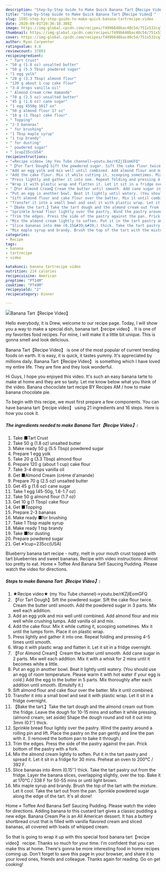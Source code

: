 ```yaml
---
description: "Step-by-Step Guide to Make Quick Banana Tart【Recipe Video】"
title: "Step-by-Step Guide to Make Quick Banana Tart【Recipe Video】"
slug: 1595-step-by-step-guide-to-make-quick-banana-tartrecipe-video
date: 2020-09-01T20:36:10.308Z
image: https://img-global.cpcdn.com/recipes/f499b648bac40c54/751x532cq70/banana-tartrecipe-video-recipe-main-photo.jpg
thumbnail: https://img-global.cpcdn.com/recipes/f499b648bac40c54/751x532cq70/banana-tartrecipe-video-recipe-main-photo.jpg
cover: https://img-global.cpcdn.com/recipes/f499b648bac40c54/751x532cq70/banana-tartrecipe-video-recipe-main-photo.jpg
author: Ryan Carpenter
ratingvalue: 4.8
reviewcount: 37893
recipeingredient:
- " Tart Crust"
- "50 g (1.8 oz) unsalted butter"
- "50 g (5.5 Tbsp) powdered sugar"
- "1 egg yolk"
- "20 g (3.3 Tbsp) almond flour"
- "120 g about 1 cup cake flour"
- "3-4 drops vanilla oil"
- " Almond Cream crme damande"
- "70 g (2.5 oz) unsalted butter"
- "45 g (1.6 oz) cane sugar"
- "1 egg 4550g 1617 oz"
- "50 g almond flour 17 oz"
- "10 g (1 Tbsp) cake flour"
- " Topping"
- "2-3 bananas"
- " for brushing"
- "1 Tbsp maple syrup"
- "1 tsp brandy"
- " for dusting"
- " powdered sugar"
- " 1cup235ccUSA"
recipeinstructions:
- "★Recipe video★ (my You Tube channel)→youtu.be/rKZjIEomGFQ"
- "【For Tart Dough】Sift the powdered sugar. Sift the cake flour twice. Cream the butter until smooth. Add the powdered sugar in 3 parts. Mix well each addition."
- "Add an egg yolk and mix well until combined. Add almond flour and mix well while crushing lumps. Add vanilla oil and mix."
- "Add the cake flour. Mix it while cutting it, scooping sometimes. Mix it until the lumps form. Place it on plastic wrap."
- "Press lightly and gather it into one. Repeat folding and pressing 4-5 times until smooth."
- "Wrap it with plastic wrap and flatten it. Let it sit in a fridge overnight."
- "【For Almond Cream】Cream the butter until smooth. Add cane sugar in 2 parts. Mix well each addition. Mix it with a whisk for 2 mins until it becomes white a little."
- "Put an egg in another bowl. Beat it lightly until watery. (You should use an egg of room temperature. Please warm it with hot water if your egg is cold.) Add the egg to the butter in 5 parts. Mix thoroughly after each addition until smooth. (Emulsify it.)"
- "Sift almond flour and cake flour over the batter. Mix it until combined."
- "Transfer it into a small bowl and seal it with plastic wrap. Let it sit in a fridge overnight."
- "【Bake the tart.】Take the tart dough and the almond cream out from the fridge. Leave the dough for 10-15 mins and soften it while pressing. (almond cream; set aside) Shape the dough round and roll it out into 3mm (0.1&#39;&#39;) thick."
- "Sprinkle bread flour lightly over the pastry. Wind the pastry around a rolling pin and lift. Place the pastry on the pan gently and line the pan with it. (I removed the bottom pan to bake it through.)"
- "Trim the edges. Press the side of the pastry against the pan. Prick bottom of the pastry with a fork."
- "Mix the almond cream lightly to soften. Put it in the tart pastry and spread it. Let it sit in a fridge for 30 mins. Preheat an oven to 200℃ / 392 F."
- "Slice bananas into 4mm (0.15&#39;&#39;) thick. Take the tart pastry out from the fridge. Layer the banana slices, overlapping slightly, over the top. Bake it at 170℃ / 338 F for 50-55 mins or until light brown."
- "Mix maple syrup and brandy. Brush the top of the tart with the mixture. Let it cool. Take the tart out from the pan. Sprinkle powdered sugar along the edge of the tart. It&#39;s all done!"
categories:
- Recipe
tags:
- banana
- tartrecipe
- video

katakunci: banana tartrecipe video 
nutrition: 214 calories
recipecuisine: American
preptime: "PT14M"
cooktime: "PT49M"
recipeyield: "2"
recipecategory: Dinner

---
```



![Banana Tart【Recipe Video】](https://img-global.cpcdn.com/recipes/f499b648bac40c54/751x532cq70/banana-tartrecipe-video-recipe-main-photo.jpg)

Hello everybody, it is Drew, welcome to our recipe page. Today, I will show you a way to make a special dish, banana tart【recipe video】. It is one of my favorites food recipes. For mine, I will make it a little bit unique. This is gonna smell and look delicious.

Banana Tart【Recipe Video】 is one of the most popular of current trending foods on earth. It is easy, it is quick, it tastes yummy. It's appreciated by millions daily. Banana Tart【Recipe Video】 is something which I have loved my entire life. They are fine and they look wonderful.

Hi Guys, I hope you enjoyed this video. It&#39;s such an easy banana tarte to make at home and they are so tasty. Let me know below what you think of the video. Banana chococlate tart recipe BY Recipes AM / how to make banana chocolate pie.


To begin with this recipe, we must first prepare a few components. You can have banana tart【recipe video】 using 21 ingredients and 16 steps. Here is how you cook it.

<!--inarticleads1-->

##### The ingredients needed to make Banana Tart【Recipe Video】:

1. Take  ■Tart Crust
1. Take 50 g (1.8 oz) unsalted butter
1. Make ready 50 g (5.5 Tbsp) powdered sugar
1. Prepare 1 egg yolk
1. Take 20 g (3.3 Tbsp) almond flour
1. Prepare 120 g (about 1 cup) cake flour
1. Take 3-4 drops vanilla oil
1. Get  ■Almond Cream (crème d&#39;amande）
1. Prepare 70 g (2.5 oz) unsalted butter
1. Get 45 g (1.6 oz) cane sugar
1. Take 1 egg (45-50g, 1.6-1.7 oz)
1. Take 50 g almond flour (1.7 oz)
1. Get 10 g (1 Tbsp) cake flour
1. Get  ■Topping
1. Prepare 2-3 bananas
1. Make ready  ■for brushing
1. Take 1 Tbsp maple syrup
1. Make ready 1 tsp brandy
1. Take  ■for dusting
1. Prepare  powdered sugar
1. Get  ※1cup=235cc(USA)


Blueberry banana tart recipe - nutty, melt in your mouth crust topped with tart blueberries and sweet bananas. Recipe with video instructions: Almost too pretty to eat. Home » Toffee And Banana Self Saucing Pudding. Please watch the video for directions. 

<!--inarticleads2-->

##### Steps to make Banana Tart【Recipe Video】:

1. ★Recipe video★ (my You Tube channel)→youtu.be/rKZjIEomGFQ
1. 【For Tart Dough】Sift the powdered sugar. Sift the cake flour twice. Cream the butter until smooth. Add the powdered sugar in 3 parts. Mix well each addition.
1. Add an egg yolk and mix well until combined. Add almond flour and mix well while crushing lumps. Add vanilla oil and mix.
1. Add the cake flour. Mix it while cutting it, scooping sometimes. Mix it until the lumps form. Place it on plastic wrap.
1. Press lightly and gather it into one. Repeat folding and pressing 4-5 times until smooth.
1. Wrap it with plastic wrap and flatten it. Let it sit in a fridge overnight.
1. 【For Almond Cream】Cream the butter until smooth. Add cane sugar in 2 parts. Mix well each addition. Mix it with a whisk for 2 mins until it becomes white a little.
1. Put an egg in another bowl. Beat it lightly until watery. (You should use an egg of room temperature. Please warm it with hot water if your egg is cold.) Add the egg to the butter in 5 parts. Mix thoroughly after each addition until smooth. (Emulsify it.)
1. Sift almond flour and cake flour over the batter. Mix it until combined.
1. Transfer it into a small bowl and seal it with plastic wrap. Let it sit in a fridge overnight.
1. 【Bake the tart.】Take the tart dough and the almond cream out from the fridge. Leave the dough for 10-15 mins and soften it while pressing. (almond cream; set aside) Shape the dough round and roll it out into 3mm (0.1&#39;&#39;) thick.
1. Sprinkle bread flour lightly over the pastry. Wind the pastry around a rolling pin and lift. Place the pastry on the pan gently and line the pan with it. (I removed the bottom pan to bake it through.)
1. Trim the edges. Press the side of the pastry against the pan. Prick bottom of the pastry with a fork.
1. Mix the almond cream lightly to soften. Put it in the tart pastry and spread it. Let it sit in a fridge for 30 mins. Preheat an oven to 200℃ / 392 F.
1. Slice bananas into 4mm (0.15&#39;&#39;) thick. Take the tart pastry out from the fridge. Layer the banana slices, overlapping slightly, over the top. Bake it at 170℃ / 338 F for 50-55 mins or until light brown.
1. Mix maple syrup and brandy. Brush the top of the tart with the mixture. Let it cool. Take the tart out from the pan. Sprinkle powdered sugar along the edge of the tart. It&#39;s all done!


Home » Toffee And Banana Self Saucing Pudding. Please watch the video for directions. Adding banana to this custard tart gives a classic pudding a new edge. Banana Cream Pie is an All American dessert. It has a buttery shortbread crust that is filled with vanilla flavored cream and sliced bananas, all covered with loads of whipped cream. 

So that is going to wrap it up with this special food banana tart【recipe video】 recipe. Thanks so much for your time. I'm confident that you can make this at home. There's gonna be more interesting food in home recipes coming up. Don't forget to save this page in your browser, and share it to your loved ones, friends and colleague. Thanks again for reading. Go on get cooking!
